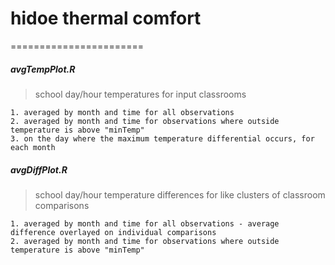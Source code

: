 # hidoe thermal comfort
=======================
##### avgTempPlot.R
  > school day/hour temperatures for input classrooms 
  
    1. averaged by month and time for all observations
    2. averaged by month and time for observations where outside temperature is above "minTemp"
    3. on the day where the maximum temperature differential occurs, for each month
    
##### avgDiffPlot.R
  > school day/hour temperature differences for like clusters of classroom comparisons
  
    1. averaged by month and time for all observations - average difference overlayed on individual comparisons
    2. averaged by month and time for observations where outside temperature is above "minTemp"
